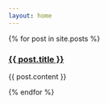```yaml
---
layout: home
---
```


<section>
  {% for post in site.posts %}
	<article>
		<h3>
			<a href="{{ post.url | prepend: site.baseurl }}">{{ post.title }}</a>
		</h3>
		<p>{{ post.content }}</p>
	</article>
  {% endfor %}
</section>
